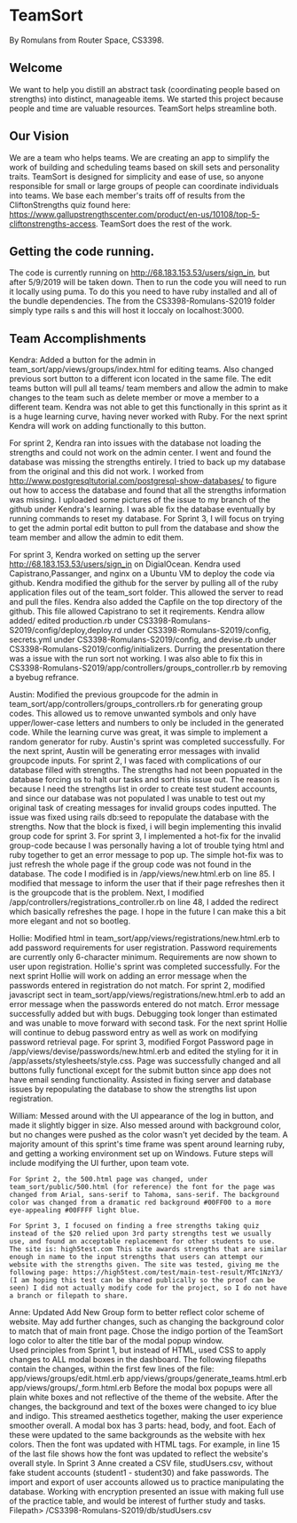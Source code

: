 # TeamSort
By Romulans from Router Space, CS3398.

## Welcome
We want to help you distill an abstract task (coordinating people based on strengths) into distinct, manageable items.  We started this project because people and time are valuable resources.  TeamSort helps streamline both.

## Our Vision
We are a team who helps teams.  We are creating an app to simplify the work of building and scheduling teams based on skill sets and personality traits.  TeamSort is designed for simplicity and ease of use, so anyone responsible for small or large groups of people can coordinate individuals into teams.  We base each member's traits off of results from the CliftonStrengths quiz found here:
https://www.gallupstrengthscenter.com/product/en-us/10108/top-5-cliftonstrengths-access.
TeamSort does the rest of the work.

## Getting the code running.
The code is currently running on  http://68.183.153.53/users/sign_in, but after 5/9/2019 will be taken down. Then to run the code you will need to run it locally using puma. To do this you need to have ruby installed and all of the bundle dependencies. The from the CS3398-Romulans-S2019 folder simply type rails s and this will host it loccaly on localhost:3000. 

## Team Accomplishments

Kendra:
    Added a button for the admin in team_sort/app/views/groups/index.html for editing teams. Also changed previous sort button  to a different icon located in the same file. The edit teams button will pull all teams/ team members and allow the admin to make changes to the team such as delete member or move a member to a different team. Kendra was not able to get this functionally in this sprint as it is a huge learning curve, having never worked with Ruby. For the next sprint Kendra will work on adding functionally to this button.

  For sprint 2, Kendra ran into issues with the database not loading the strengths and could not work on the admin center. I went and found the database was missing the strengths entirely. I tried to back up my database from the original and this did not work. I worked from http://www.postgresqltutorial.com/postgresql-show-databases/ to figure out how to access the database and found that all the strengths information was missing. I uploaded some pictures of the issue to my branch of the github under Kendra's learning. I was able fix the database eventually by running commands to reset my database. For Sprint 3, I will focus on trying to get the admin portal edit button to pull from the database and show the team member and allow the admin to edit them.
  
  For sprint 3, Kendra worked on setting up the server http://68.183.153.53/users/sign_in on DigialOcean. Kendra used Capistrano,Passanger, and nginx on a Ubuntu VM to deploy the code via github. Kendra modified the github for the server by pulling all of the ruby application files out of the team_sort folder. This allowed the server to read and pull the files. Kendra also added the Capfile on the top directory of the github. This file allowed Capistrano to set it reqirements. Kendra allow added/ edited production.rb under CS3398-Romulans-S2019/config/deploy,deploy.rd under CS3398-Romulans-S2019/config, secrets.yml under CS3398-Romulans-S2019/config, and devise.rb under CS3398-Romulans-S2019/config/initializers. Durring the presentation there was a issue with the run sort not working. I was also able to fix this in CS3398-Romulans-S2019/app/controllers/groups_controller.rb by removing a byebug refrance. 

Austin:
    Modified the previous groupcode for the admin in team_sort/app/controllers/groups_controllers.rb for generating group codes. This allowed us to remove unwanted symbols and only have upper/lower-case letters and numbers to only be included in the generated code. While the learning curve was great, it was simple to implement a random generator for ruby. Austin's sprint was completed successfully. For the next sprint, Austin will be generating error messages with invalid groupcode inputs.
    For sprint 2, I was faced with complications of our database filled with strengths. The strengths had not been popuated in the database forcing us to halt our tasks and sort this issue out. The reason is because I need the strengths list in order to create test student accounts, and since our database was not populated I was unable to test out my original task of creating messages for invalid groups codes inputted. The issue was fixed using rails db:seed to repopulate the database with the strengths. Now that the block is fixed, i will begin implementing this invalid group code for sprint 3.
   For sprint 3, I implemented a hot-fix for the invalid group-code because I was personally having a lot of trouble tying html and ruby together to get an error message to pop up. The simple hot-fix was to just refresh the whole page if the group code was not found in the database. The code I modified is in /app/views/new.html.erb on line 85. I modified that message to inform the user that if their page refreshes then it is the groupcode that is the problem. Next, I modified /app/controllers/registrations_controller.rb on line 48, I added the redirect which basically refreshes the page. I hope in the future I can make this a bit more elegant and not so bootleg.

Hollie:
	Modified html in team_sort/app/views/registrations/new.html.erb to add password requirements for user registration. Password requirements are currently only 6-character minimum. Requirements are now shown to user upon registration. Hollie's sprint was completed successfully. For the next sprint Hollie will work on adding an error message when the passwords entered in registration do not match.
	For sprint 2, modified javascript sect in team_sort/app/views/registrations/new.html.erb to add an error message when the passwords entered do not match. Error message successfully added but with bugs. Debugging took longer than estimated and was unable to move forward with second task. For the next sprint Hollie will continue to debug password entry as well as work on modifying password retrieval page.
	For sprint 3, modified Forgot Password page in /app/views/devise/passwords/new.html.erb and edited the styling for it in /app/assets/stylesheets/style.css. Page was successfully changed and all buttons fully functional except for the submit button since app does not have email sending functionality. Assisted in fixing server and database issues by repopulating the database to show the strengths list upon registration.

William:
    Messed around with the UI appearance of the log in button, and made it slightly bigger in size. Also messed around with background color, but no changes were pushed as the color wasn't yet decided by the team. A majority amount of this sprint's time frame was spent around learning ruby, and getting a working environment set up on Windows. Future steps will include modifying the UI further, upon team vote.

    For Sprint 2, the 500.html page was changed, under team_sort/public/500.html (for reference) the font for the page was changed from Arial, sans-serif to Tahoma, sans-serif. The background color was changed from a dramatic red background #00FF00 to a more eye-appealing #00FFFF light blue.
    
    For Sprint 3, I focused on finding a free strengths taking quiz instead of the $20 relied upon 3rd party strengths test we usually use, and found an acceptable replacement for other students to use. The site is: high5test.com This site awards strengths that are similar enough in name to the input strengths that users can attempt our website with the strengths given. The site was tested, giving me the following page: https://high5test.com/test/main-test-result/MTc1NzY3/ (I am hoping this test can be shared publically so the proof can be seen) I did not actually modify code for the project, so I do not have a branch or filepath to share. 

Anne:
    Updated Add New Group form to better reflect color scheme of website.  May add further changes, such as changing the background color to match that of main front page.  Chose the indigo portion of the TeamSort logo color to alter the title bar of the modal popup window.  
    Used principles from Sprint 1, but instead of HTML, used CSS to apply changes to ALL modal boxes in the dashboard.  The following filepaths contain the changes, within the first few lines of the file:
    app/views/groups/edit.html.erb
    app/views/groups/generate_teams.html.erb
    app/views/groups/_form.html.erb
    Before the modal box popups were all plain white boxes and not reflective of the theme of the website.  After the changes, the background and text of the boxes were changed to icy blue and indigo.  This streamed aesthetics together, making the user experience smoother overall.
    A modal box has 3 parts: head, body, and foot.  Each of these were updated to the same backgrounds as the website with hex colors.  Then the font was updated with HTML tags.  For example, in line 15 of the last file shows how the font was updated to reflect the website's overall style.
    In Sprint 3 Anne created a CSV file, studUsers.csv, without fake student accounts (student1 - student30) and fake passwords.  The import and export of user accounts allowed us to practice manipulating the database.  Working with encryption presented an issue with making full use of the practice table, and would be interest of further study and tasks.  Filepath> /CS3398-Romulans-S2019/db/studUsers.csv

